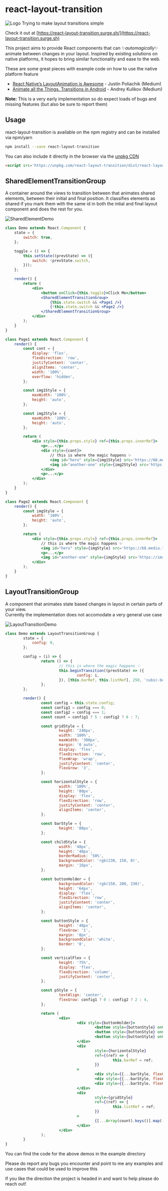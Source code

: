 # react-layout-transition

![Logo](assets/logo.png)
Trying to make layout transitions simple

Check it out at [https://react-layout-transition.surge.sh/](https://react-layout-transition.surge.sh)

This project aims to provide React components that can :sparkles:_automagically_:sparkles: animate between changes in your layout.
Inspired by existing solutions on native platforms, it hopes to bring similar functionality and ease to the web.

These are some great pieces with example code on how to use the native platform feature
- [React Native’s LayoutAnimation is Awesome](https://medium.com/@Jpoliachik/react-native-s-layoutanimation-is-awesome-4a4d317afd3e) - Justin Poliachik (Medium)
- [Animate all the Things. Transitions in Android](https://medium.com/@andkulikov/animate-all-the-things-transitions-in-android-914af5477d50) - Andrey Kulikov (Medium)

**Note:** This is a very early implementation so do expect loads of bugs and missing features (but also be sure to report them)

## Usage

react-layout-transition is available on the npm registry and can be installed via npm/yarn

```bash
npm install --save react-layout-transition
```

You can also include it directly in the browser via the [unpkg CDN](https://unpkg.com)

```html
<script src='https://unpkg.com/react-layout-transition/dist/react-layout-transition.min.js'></script>
```

## SharedElementTransitionGroup

A container around the views to transition between that animates shared elements, between their initial and final position.
It classifies elements as shared if you mark them with the same id in both the intial and final layout component and does the rest for you.

![SharedElementDemo](assets/demoGifs/sharedElementDemo.gif)

```jsx
class Demo extends React.Component {
    state = {
        switch: true,
    };

    toggle = () => {
        this.setState((prevState) => ({
            switch: !prevState.switch,
        }));
    };

    render() {
        return (
            <div>
                <button onClick={this.toggle}>Click Me</button>
                <SharedElementTransitionGroup>
                    {this.state.switch && <Page1 />}
                    {!this.state.switch && <Page2 />}
                </SharedElementTransitionGroup>
            </div>
        );
    }
}

class Page1 extends React.Component {
    render() {
        const cont = {
            display: 'flex',
            flexDirection: 'row',
            justifyContent: 'center',
            alignItems: 'center',
            width: '100%',
            overflow: 'hidden',
        };

        const img1Style = {
            maxWidth: '100%',
            height: 'auto',
        };

        const img2Style = {
            maxWidth: '100%',
            height: 'auto',
        };

        return (
            <div style={this.props.style} ref={this.props.innerRef}>
                <p>...</p>
                <div style={cont}>
                    // this is where the magic happens ✨
                    <img id="hero" style={img1Style} src='https://68.media.tumblr.com/4d1f173744a32bb4b35a2d5d0babff74/tumblr_mnh29fxz111st5lhmo1_1280.jpg' />
                    <img id="another-one" style={img2Style} src='https://images.unsplash.com/13/unsplash_5239d6c04342c_1.JPG' />
                </div>
                <p>...</p>
            </div>
        );
    }
}

class Page2 extends React.Component {
    render() {
        const imgStyle = {
            width: '100%',
            height: 'auto',
        };

        return (
            <div style={this.props.style} ref={this.props.innerRef}>
                // this is where the magic happens ✨
                <img id="hero" style={imgStyle} src='https://68.media.tumblr.com/4d1f173744a32bb4b35a2d5d0babff74/tumblr_mnh29fxz111st5lhmo1_1280.jpg' />
                <p>...</p>
                <img id="another-one" style={imgStyle} src='https://images.unsplash.com/13/unsplash_5239d6c04342c_1.JPG' />
            </div>
        );
    }
}

```

## LayoutTransitionGroup

A component that animates state based changes in layout in certain parts of your view.<br>
Currently the implementation does not accomodate a very general use case

![LayoutTransitionDemo](assets/demoGifs/layoutTransitionDemo.gif)

```jsx
class Demo extends LayoutTransitionGroup {
        state = {
            config: 0,
        };

		config = (i) => {
				return () => {
						// this is where the magic happens ✨
						this.beginTransition((prevState) => ({
								config: i,
						}), [this.barRef, this.listRef], 250, 'cubic-bezier(0.64, 0.13, 0.05, 1.67)');
				};
		};

		render() {
				const config = this.state.config;
				const config1 = config === 0;
				const config2 = config === 1;
				const count = config1 ? 5 : config2 ? 6 : 7;

				const gridStyle = {
						height: '240px',
						width: '100%',
						maxWidth: '300px',
						margin: '0 auto',
						display: 'flex',
						flexDirection: 'row',
						flexWrap: 'wrap',
						justifyContent: 'center',
						flexGrow: '3',
				};

				const horizontalStyle = {
						width: '100%',
						height: '80px',
						display: 'flex',
						flexDirection: 'row',
						justifyContent: 'center',
						alignItems: 'center',
				};

				const barStyle = {
						height: '80px',
				};

				const childStyle = {
						width: '48px',
						height: '48px',
						borderRadius: '50%',
						backgroundColor: 'rgb(230, 150, 0)',
						margin: '16px',
				};

				const buttonHolder = {
						backgroundColor: 'rgb(150, 200, 230)',
						height: '64px',
						display: 'flex',
						flexDirection: 'row',
						justifyContent: 'center',
						alignItems: 'center',
				};

				const buttonStyle = {
						height: '48px',
						flexGrow: '1',
						margin: '8px',
						backgroundColor: 'white',
						border: '0',
				};

				const verticalFlex = {
						height: '75%',
						display: 'flex',
						flexDirection: 'column',
						justifyContent: 'center',
				};

				const pStyle = {
						textAlign: 'center',
						flexGrow: config1 ? 0 : config2 ? 2 : 4,
				};

				return (
						<div>
								<div style={buttonHolder}>
										<button style={buttonStyle} onClick={this.config(0)}>0</button>
										<button style={buttonStyle} onClick={this.config(1)}>1</button>
										<button style={buttonStyle} onClick={this.config(2)}>2</button>
								</div>
								<div
										style={horizontalStyle}
										ref={(ref) => {
												this.barRef = ref;
										}}
								>
										<div style={{...barStyle, flexGrow: 1, backgroundColor: 'rgb(200, 0, 0)'}}></div>
										<div style={{...barStyle, flexGrow: config1 ? 1 : config2 ? 5 : 1, backgroundColor: 'rgb(0, 200, 0)'}}></div>
										<div style={{...barStyle, flexGrow: config1 ? 1 : config2 ? 5 : 10, backgroundColor: 'rgb(0, 0, 200)'}}></div>
								</div>
								<div
										style={gridStyle}
										ref={(ref) => {
												this.listRef = ref;
										}}
								>
										{[...Array(count).keys()].map((i) => <div style={childStyle} key={i}></div>)}
								</div>
						</div>
				);
		}
}

```

You can find the code for the above demos in the example directory

Please do report any bugs you encounter and point to me any examples and use cases that could be used to improve this

If you like the direction the project is headed in and want to help please do reach out!
